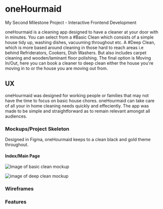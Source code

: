 # oneHourmaid
My Second Milestone Project - Interactive Frontend Development

oneHourmaid is a cleaning app designed to have a cleaner at your door with in minutes. You can select from a #Basic Clean which consists of a simple house tidy up, washing dishes, vacuuming throughout etc. A #Deep Clean, which is more based around cleaning in those hard to reach areas i.e behind Refriderators, Cookers, Dish Washers. But also includes carpet cleaning and wooden/laminant floor polishing. The final option is Moving In/Out, here you can book a cleaner to deep clean either the house you're moving in to or the house you are moving out from.

## UX
oneHourmaid was designed for working people or families that may not have the time to focus on basic house chores. oneHourmaid can take care of all your in home cleaning needs quickly and effeciently. The app was made to be simple and straightforward as to remain relevant amongst all audiences. 

### Mockups/Project Skeleton
Designed in Figma, oneHourmaid keeps to a clean black and gold theme throughout.

#### Index/Main Page
![Image of basic clean mockup](https://github.com/DelroyBrown28/oneHourmaid4/blob/master/assets/images/README_images/basic_clean_page.png)

![image of deep clean mockup](https://github.com/DelroyBrown28/oneHourmaid4/blob/master/assets/images/README_images/deep_clean_page.png)



### Wireframes

### Features

